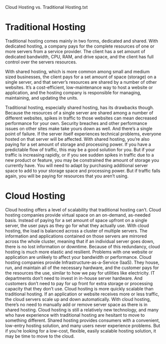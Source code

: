 Cloud Hosting vs. Traditional Hosting.txt

# Traditional Hosting #

Traditional hosting comes mainly in two forms, dedicated and shared. With dedicated hosting, a company pays for the complete resources of one or more servers from a service provider. The client has a set amount of dedicated bandwidth, CPU, RAM, and drive space, and the client has full control over the servers resources.

With shared hosting, which is more common among small and medium sized businesses, the client pays for a set amount of space (storage) on a single server, and that server’s resources are shared by a number of other websites. It’s a cost-efficient, low-maintenance way to host a website or application, and the hosting company is responsible for managing, maintaining, and updating the units.

Traditional hosting, especially shared hosting, has its drawbacks though. Because the resources of a single server are shared among a number of different websites, spikes in traffic to those websites can mean decreased performance for your own. Security breaches and other performance issues on other sites make take yours down as well. And there’s a single point of failure. If the server itself experiences technical problems, everyone hosted on that server will be affected.
With shared hosting, you’re also paying for a set amount of storage and processing power. If you have a predictable flow of traffic, this may be a good solution for you. But if your traffic is increasing rapidly, or if you see sudden spikes in traffic due to a new product or feature, you may be constrained the amount of storage you currently have.
You will need to adapt by purchasing additional server space to add to your storage space and processing power. But if traffic falls again, you will be paying for resources that you aren’t using.

# Cloud Hosting #
Cloud hosting offers a level of scalability that traditional hosting can’t. Cloud hosting companies provide virtual space on an on-demand, as-needed basis. Instead of paying for a set amount of space upfront on a single server, the user pays as they go for what they actually use.
With cloud hosting, the load is balanced across a cluster of multiple servers. The information and applications contained on those servers are mirrored across the whole cluster, meaning that if an individual server goes down, there is no lost information or downtime. Because of this redundancy, cloud hosting is much more elastic and resilient. Problems with one website or application are unlikely to affect your bandwidth or performance.
Cloud hosting companies provide Infrastructure-as-a-Service (IaaS). They house, run, and maintain all of the necessary hardware, and the customer pays for the resources the use, similar to how we pay for utilities like electricity.
IT departments don’t need to invest in in-house server hardware. And customers don’t need to pay for up front for extra storage or processing capacity that they don’t use. Cloud hosting is more quickly scalable than traditional hosting. If an application or website receives more or less traffic, the cloud servers scale up and down automatically. With cloud hosting, there’s no need to manually add or remove server space as there is in shared hosting.
Cloud hosting is still a relatively new technology, and many who have experience with traditional hosting are hesitant to move to something different. Shared hosting provides consumers with a convenient, low-entry hosting solution, and many users never experience problems. But if you’re looking for a low-cost, flexible, easily scalable hosting solution, it may be time to move to the cloud.
